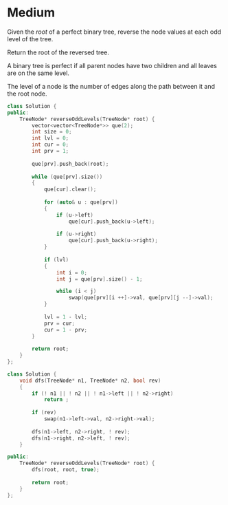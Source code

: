 # Medium

Given the $root$ of a perfect binary tree, reverse the node values at each odd level of the tree.

Return the root of the reversed tree.

A binary tree is perfect if all parent nodes have two children and all leaves are on the same level.

The level of a node is the number of edges along the path between it and the root node.

```cpp
class Solution {
public:
    TreeNode* reverseOddLevels(TreeNode* root) {
        vector<vector<TreeNode*>> que(2);
        int size = 0;
        int lvl = 0;
        int cur = 0;
        int prv = 1;
        
        que[prv].push_back(root);
        
        while (que[prv].size())
        {
            que[cur].clear();
            
            for (auto& u : que[prv])
            {
                if (u->left)
                    que[cur].push_back(u->left);
                
                if (u->right)
                    que[cur].push_back(u->right);
            }
            
            if (lvl)
            {
                int i = 0;
                int j = que[prv].size() - 1;

                while (i < j)
                    swap(que[prv][i ++]->val, que[prv][j --]->val);
            }
            
            lvl = 1 - lvl;
            prv = cur;
            cur = 1 - prv;
        }
        
        return root;
    }
};
```

```cpp
class Solution {
    void dfs(TreeNode* n1, TreeNode* n2, bool rev)
    {
        if (! n1 || ! n2 || ! n1->left || ! n2->right)
            return ;
        
        if (rev)
            swap(n1->left->val, n2->right->val);
        
        dfs(n1->left, n2->right, ! rev);
        dfs(n1->right, n2->left, ! rev);
    }

public:
    TreeNode* reverseOddLevels(TreeNode* root) {
        dfs(root, root, true);
        
        return root;
    }
};
```
